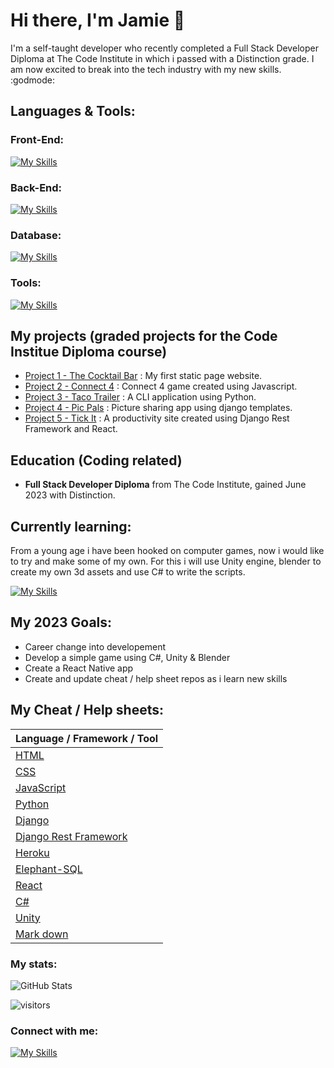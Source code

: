 # Hi there, I'm Jamie 👋

I'm a self-taught developer who recently completed a Full Stack Developer Diploma at The Code Institute in which i passed with a Distinction grade. I am now excited to break into the tech industry with my new skills. :godmode:

## Languages & Tools:

### Front-End:
[![My Skills](https://skillicons.dev/icons?i=html,css,javascript,react,threejs&theme=dark)](https://skillicons.dev)

### Back-End:
[![My Skills](https://skillicons.dev/icons?i=py,cs,django&theme=dark)](https://skillicons.dev)

### Database:
[![My Skills](https://skillicons.dev/icons?i=postgres&theme=dark)](https://skillicons.dev)

### Tools:
[![My Skills](https://skillicons.dev/icons?i=git,github,heroku,raspberrypi,vscode&theme=dark)](https://skillicons.dev)

## My projects (graded projects for the Code Institue Diploma course)

- [Project 1 - The Cocktail Bar](https://github.com/jkingportfolio/CI_PP1_TheCocktailBar) : My first static page website.
- [Project 2 - Connect 4](https://github.com/jkingportfolio/CI_PP2_Connect4) : Connect 4 game created using Javascript.
- [Project 3 - Taco Trailer](https://github.com/jkingportfolio/CI_PP3_Taco_Trailer) : A CLI application using Python.
- [Project 4 - Pic Pals](https://github.com/jkingportfolio/CI_PP4_Pic_Pals) : Picture sharing app using django templates.
- [Project 5 - Tick It](https://github.com/jkingportfolio/ci_pp5_tick_it_react) : A productivity site created using Django Rest Framework and React.

## Education (Coding related)

- **Full Stack Developer Diploma** from The Code Institute, gained June 2023 with Distinction.

## Currently learning:

From a young age i have been hooked on computer games, now i would like to try and make some of my own. For this i will use Unity engine, blender to create my own 3d assets and use C# to write the scripts.

[![My Skills](https://skillicons.dev/icons?i=cs,blender,unity&theme=dark)](https://skillicons.dev)

## My 2023 Goals:
- Career change into developement
- Develop a simple game using C#, Unity & Blender
- Create a React Native app
- Create and update cheat / help sheet repos as i learn new skills

## My Cheat / Help sheets:

<div align="left">
  
| Language / Framework / Tool   |
| ----------- |
| [HTML](https://github.com/jkingportfolio/HTML-Cheatsheet) |
| [CSS](https://github.com/jkingportfolio/CSS-Cheatsheet) |
| [JavaScript](https://github.com/jkingportfolio/JavaScript-Cheatsheet) |
| [Python](https://github.com/jkingportfolio/Python-Cheatsheet) |
| [Django](https://github.com/jkingportfolio/Django-Cheatsheet) |
| [Django Rest Framework](https://github.com/jkingportfolio/Drf-Cheatsheet) |
| [Heroku](https://github.com/jkingportfolio/Heroku-Cheatsheet) |
| [Elephant-SQL](https://github.com/jkingportfolio/Elephant-SQL-Cheatsheet) |
| [React](https://github.com/jkingportfolio/Reactjs-Cheatsheet) |
| [C#](https://github.com/jkingportfolio/C#-Cheatsheet) |
| [Unity](https://github.com/jkingportfolio/Unity-Cheatsheet) |
| [Mark down](https://github.com/jkingportfolio/mark-down-cheatsheet) |

</div>


### My stats:

![GitHub Stats](https://github-readme-stats.vercel.app/api?username=jkingportfolio&theme=chartreuse-dark&show_icons=true)

![visitors](https://visitor-badge.laobi.icu/badge?page_id=jkingportfolio.jkingportfolio)

### Connect with me:

[![My Skills](https://skillicons.dev/icons?i=linkedin&theme=dark)](https://uk.linkedin.com/in/jamie-king-25938123)
